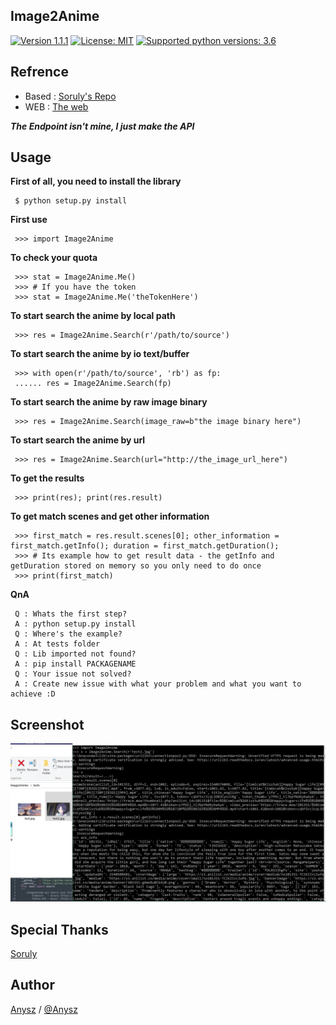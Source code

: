Image2Anime
----

[![Version 1.1.1](https://img.shields.io/badge/stable-1.1.1-brightgreen.svg "Version 1.1.1")](https://github.com/anysz/Image2Anime) [![License: MIT](https://img.shields.io/badge/License-MIT-green.svg)](https://opensource.org/licenses/MIT) [![Supported python versions: 3.6](https://img.shields.io/badge/python-3.6-green.svg "Supported python versions: 3.6")](https://www.python.org/download/releases/3.6/)

Refrence
----

- Based : [Soruly's Repo](https://github.com/soruly/trace.moe)
- WEB   : [The web](https://trace.moe/)

***The Endpoint isn't mine, I just make the API***

Usage
----

 **First of all, you need to install the library**

     $ python setup.py install
    
 **First use**

     >>> import Image2Anime

 **To check your quota**
 
     >>> stat = Image2Anime.Me()
     >>> # If you have the token
     >>> stat = Image2Anime.Me('theTokenHere')

 **To start search the anime by local path**

     >>> res = Image2Anime.Search(r'/path/to/source')

 **To start search the anime by io text/buffer**

     >>> with open(r'/path/to/source', 'rb') as fp:
     ...... res = Image2Anime.Search(fp)

 **To start search the anime by raw image binary**

     >>> res = Image2Anime.Search(image_raw=b"the image binary here")

 **To start search the anime by url**

     >>> res = Image2Anime.Search(url="http://the_image_url_here")

 **To get the results**
 
     >>> print(res); print(res.result)

 **To get match scenes and get other information**

     >>> first_match = res.result.scenes[0]; other_information = first_match.getInfo(); duration = first_match.getDuration();
     >>> # Its example how to get result data - the getInfo and getDuration stored on memory so you only need to do once
     >>> print(first_match)

 **QnA**

     Q : Whats the first step?
     A : python setup.py install
     Q : Where's the example?
     A : At tests folder
     Q : Lib imported not found?
     A : pip install PACKAGENAME
     Q : Your issue not solved?
     A : Create new issue with what your problem and what you want to achieve :D


Screenshot
----------

![alt_tag](usage.jpg)

Special Thanks
----
[Soruly](https://github.com/soruly)

Author
----

[Anysz](https://instagram.com/nugra.z) / [@Anysz](https://github.com/anysz)
